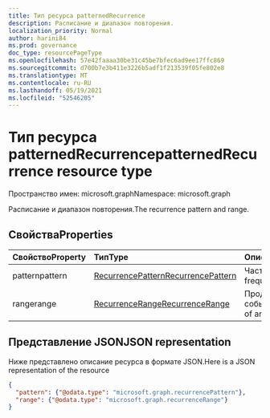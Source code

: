 ```yaml
---
title: Тип ресурса patternedRecurrence
description: Расписание и диапазон повторения.
localization_priority: Normal
author: harini84
ms.prod: governance
doc_type: resourcePageType
ms.openlocfilehash: 57e42faaaa30be31c45be7bfec6ad9ee17ffc869
ms.sourcegitcommit: d700b7e3b411e3226b5adf1f213539f05fe802e8
ms.translationtype: MT
ms.contentlocale: ru-RU
ms.lasthandoff: 05/19/2021
ms.locfileid: "52546205"
---
```

# <a name="patternedrecurrence-resource-type"></a><span data-ttu-id="2ba67-103">Тип ресурса patternedRecurrence</span><span class="sxs-lookup"><span data-stu-id="2ba67-103">patternedRecurrence resource type</span></span>

<span data-ttu-id="2ba67-104">Пространство имен: microsoft.graph</span><span class="sxs-lookup"><span data-stu-id="2ba67-104">Namespace: microsoft.graph</span></span>

<span data-ttu-id="2ba67-105">Расписание и диапазон повторения.</span><span class="sxs-lookup"><span data-stu-id="2ba67-105">The recurrence pattern and range.</span></span>

## <a name="properties"></a><span data-ttu-id="2ba67-106">Свойства</span><span class="sxs-lookup"><span data-stu-id="2ba67-106">Properties</span></span>
| <span data-ttu-id="2ba67-107">Свойство</span><span class="sxs-lookup"><span data-stu-id="2ba67-107">Property</span></span>     | <span data-ttu-id="2ba67-108">Тип</span><span class="sxs-lookup"><span data-stu-id="2ba67-108">Type</span></span>   |<span data-ttu-id="2ba67-109">Описание</span><span class="sxs-lookup"><span data-stu-id="2ba67-109">Description</span></span>|
|:---------------|:--------|:----------|
|<span data-ttu-id="2ba67-110">pattern</span><span class="sxs-lookup"><span data-stu-id="2ba67-110">pattern</span></span>|[<span data-ttu-id="2ba67-111">RecurrencePattern</span><span class="sxs-lookup"><span data-stu-id="2ba67-111">RecurrencePattern</span></span>](recurrencepattern.md)|<span data-ttu-id="2ba67-112">Частота события.</span><span class="sxs-lookup"><span data-stu-id="2ba67-112">The frequency of an event.</span></span>|
|<span data-ttu-id="2ba67-113">range</span><span class="sxs-lookup"><span data-stu-id="2ba67-113">range</span></span>|[<span data-ttu-id="2ba67-114">RecurrenceRange</span><span class="sxs-lookup"><span data-stu-id="2ba67-114">RecurrenceRange</span></span>](recurrencerange.md)|<span data-ttu-id="2ba67-115">Продолжительность события.</span><span class="sxs-lookup"><span data-stu-id="2ba67-115">The duration of an event.</span></span>|

## <a name="json-representation"></a><span data-ttu-id="2ba67-116">Представление JSON</span><span class="sxs-lookup"><span data-stu-id="2ba67-116">JSON representation</span></span>

<span data-ttu-id="2ba67-117">Ниже представлено описание ресурса в формате JSON.</span><span class="sxs-lookup"><span data-stu-id="2ba67-117">Here is a JSON representation of the resource</span></span>

<!-- {
  "blockType": "resource",
  "optionalProperties": [

  ],
  "@odata.type": "microsoft.graph.patternedRecurrence"
}-->

```json
{
  "pattern": {"@odata.type": "microsoft.graph.recurrencePattern"},
  "range": {"@odata.type": "microsoft.graph.recurrenceRange"}
}

```

<!-- uuid: 8fcb5dbc-d5aa-4681-8e31-b001d5168d79
2015-10-25 14:57:30 UTC -->
<!-- {
  "type": "#page.annotation",
  "description": "patternedRecurrence resource",
  "keywords": "",
  "section": "documentation",
  "tocPath": ""
}-->

